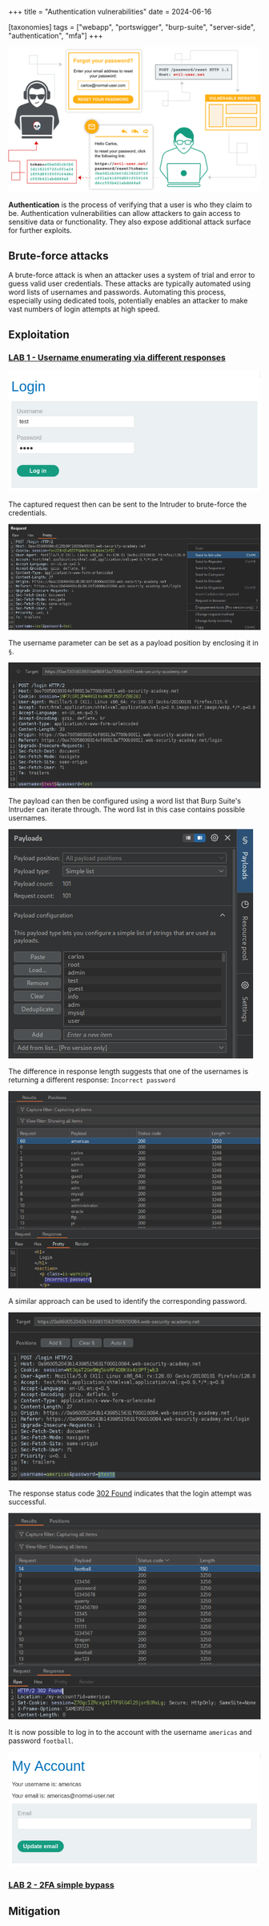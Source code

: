 +++
title = "Authentication vulnerabilities"
date = 2024-06-16

[taxonomies]
tags = ["webapp", "portswigger", "burp-suite", "server-side", "authentication",
"mfa"]
+++

![authentication-vulnerabilities](/pictures/articles/portswigger/authentication-vulnerabilities/password-reset-poisoning.svg)

**Authentication** is the process of verifying that a user is who they claim to
be. Authentication vulnerabilities can allow attackers to gain access to
sensitive data or functionality. They also expose additional attack surface for
further exploits.

<!-- more -->

## Brute-force attacks

A brute-force attack is when an attacker uses a system of trial and error to
guess valid user credentials. These attacks are typically automated using
word lists of usernames and passwords. Automating this process, especially using
dedicated tools, potentially enables an attacker to make vast numbers of login
attempts at high speed.

## Exploitation

### [LAB 1 - Username enumerating via different responses](https://portswigger.net/web-security/learning-paths/server-side-vulnerabilities-apprentice/authentication-apprentice/authentication/password-based/lab-username-enumeration-via-different-responses)



![auth](/pictures/articles/portswigger/authentication-vulnerabilities/lab-1-1.png)

The captured request then can be sent to the Intruder to brute-force
the credentials.

![auth](/pictures/articles/portswigger/authentication-vulnerabilities/lab-1-2.png)

The username parameter can be set as a payload position by enclosing it in `§`.

![auth](/pictures/articles/portswigger/authentication-vulnerabilities/lab-1-3.png)

The payload can then be configured using a word list that Burp Suite's Intruder
can iterate through. The word list in this case contains possible usernames.

![auth](/pictures/articles/portswigger/authentication-vulnerabilities/lab-1-4.png)

The difference in response length suggests that one of the usernames is
returning a different response: `Incorrect password`

![auth](/pictures/articles/portswigger/authentication-vulnerabilities/lab-1-5.png)

A similar approach can be used to identify the corresponding password.

![auth](/pictures/articles/portswigger/authentication-vulnerabilities/lab-1-6.png)

The response status code [302 Found](https://developer.mozilla.org/en-US/docs/Web/HTTP/Reference/Status/302)
indicates that the login attempt was successful.

![auth](/pictures/articles/portswigger/authentication-vulnerabilities/lab-1-7.png)

It is now possible to log in to the account with the username `americas`
and password `football`.

![auth](/pictures/articles/portswigger/authentication-vulnerabilities/lab-1-8.png)

### [LAB 2 - 2FA simple bypass](https://portswigger.net/web-security/learning-paths/server-side-vulnerabilities-apprentice/authentication-apprentice/authentication/multi-factor/lab-2fa-simple-bypass)


## Mitigation
